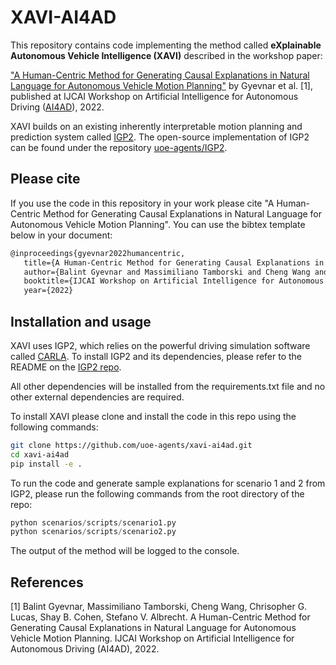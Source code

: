 # XAVI-AI4AD

This repository contains code implementing the method called **eXplainable Autonomous Vehicle Intelligence (XAVI)** described in the workshop paper:

["A Human-Centric Method for Generating Causal Explanations in Natural Language for Autonomous Vehicle Motion Planning"]()
by Gyevnar et al. [1], published at IJCAI Workshop on Artificial Intelligence for Autonomous Driving ([AI4AD](https://learn-to-race.org/workshop-ai4ad-ijcai2022/)), 2022.

XAVI builds on an existing inherently interpretable motion planning and prediction system called [IGP2](https://ieeexplore.ieee.org/abstract/document/9560849).
The open-source implementation of IGP2 can be found under the repository [uoe-agents/IGP2](https://github.com/uoe-agents/IGP2).

## Please cite

If you use the code in this repository in your work please cite "A Human-Centric Method for Generating Causal Explanations in Natural Language for Autonomous Vehicle Motion Planning".
You can use the bibtex template below in your document:

```latex
@inproceedings{gyevnar2022humancentric,
   title={A Human-Centric Method for Generating Causal Explanations in Natural Language for Autonomous Vehicle Motion Planning},
   author={Balint Gyevnar and Massimiliano Tamborski and Cheng Wang and Chrisopher G. Lucas and Shay B. Cohen and Stefano V. Albrecht},
   booktitle={IJCAI Workshop on Artificial Intelligence for Autonomous Driving (AI4AD)},
   year={2022}
```

## Installation and usage

XAVI uses IGP2, which relies on the powerful driving simulation software called [CARLA](https://carla.org/).
To install IGP2 and its dependencies, please refer to the README on the [IGP2 repo](https://github.com/uoe-agents/IGP2). 

All other dependencies will be installed from the requirements.txt file and no other external dependencies are required.

To install XAVI please clone and install the code in this repo using the following commands:

```bash
git clone https://github.com/uoe-agents/xavi-ai4ad.git
cd xavi-ai4ad
pip install -e .
```

To run the code and generate sample explanations for scenario 1 and 2 from IGP2, please run the following commands from the root directory of the repo:

```python
python scenarios/scripts/scenario1.py
python scenarios/scripts/scenario2.py
```

The output of the method will be logged to the console.

## References

[1] Balint Gyevnar, Massimiliano Tamborski, Cheng Wang, Chrisopher G. Lucas, Shay B. Cohen, Stefano V. Albrecht. A Human-Centric Method for Generating Causal Explanations in Natural Language for Autonomous Vehicle Motion Planning. IJCAI Workshop on Artificial Intelligence for Autonomous Driving (AI4AD), 2022.  